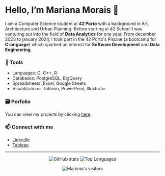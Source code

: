 # Hello, I’m Mariana Morais 👋
 
 I am a Computer Science student at **42 Porto** with a background in Art, Architecture and Urban Planning. Before starting at 42 School I was venturing out into the field of **Data Analytics** for one year. From december 2023 to january 2024, I took part in the 42 Porto's Piscine (a bootcamp for **C language**) which sparked an interest for **Software Development** and **Data Engineering**.  
 
### 🧰 Tools
- Languages: C, C++, R
- Databases: PostgreSQL, BigQuery
- Spreadsheets: Excel, Google Sheets
- Visualizations: Tableau, PowerPoint, Illustrator

### 🗃️ Porfolio
You can view my projects by clicking [here](https://github.com/marianaobmorais/portfolio).

### 📫 Connect with me
- [LinkedIn](www.linkedin.com/in/mariana-obmorais)
- [Tableau](https://public.tableau.com/app/profile/mariana.morais1044)

<div align="center">


---
![GitHub stats](https://github-readme-stats.vercel.app/api?username=marianaobmorais&layout=compact&hide_border=true&bg_color=00000000&theme=tokyonight)
![Top Languages](https://github-readme-stats.vercel.app/api/top-langs/?username=marianaobmorais&layout=compact&hide_border=true&bg_color=00000000&theme=tokyonight)

<p align="center">
    <img alt="Mariana's visitors" src="https://komarev.com/ghpvc/?username=marianaobmorais&color=16b8a7&style=flat&label=visitors" />
</p>

</div>

<!---
marianaobmorais/marianaobmorais is a ✨ special ✨ repository because its `README.md` (this file) appears on your GitHub profile.
You can click the Preview link to take a look at your changes.
--->
